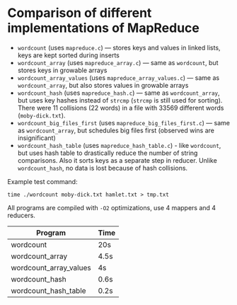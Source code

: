 # Comparison of different implementations of MapReduce

* `wordcount` (uses `mapreduce.c`) — stores keys and values in linked lists, keys are kept sorted during inserts
* `wordcount_array` (uses `mapreduce_array.c`) — same as `wordcount`, but stores keys in growable arrays
* `wordcount_array_values` (uses `mapreduce_array_values.c`) — same as `wordcount_array`, but also stores values in growable arrays
* `wordcount_hash` (uses `mapreduce_hash.c`) — same as `wordcount_array`, but uses key hashes instead of `strcmp` (`strcmp` is still used for sorting). There were 11 collisions (22 words) in a file with 33569 different words (`moby-dick.txt`).
* `wordcount_big_files_first` (uses `mapreduce_big_files_first.c`) — same as `wordcount_array`, but schedules big files first (observed wins are insignificant)
* `wordcount_hash_table` (uses `mapreduce_hash_table.c`) - like `wordcount`, but uses hash table to drastically reduce the number of string comparisons. Also it sorts keys as a separate step in reducer. Unlike `wordcount_hash`, no data is lost because of hash collisions.

Example test command:
```
time ./wordcount moby-dick.txt hamlet.txt > tmp.txt
```

All programs are compiled with `-O2` optimizations, use 4 mappers and 4 reducers.

| Program                | Time  |
|------------------------|-------|
| wordcount              | 20s   |
| wordcount_array        | 4.5s  |
| wordcount_array_values | 4s    |
| wordcount_hash         | 0.6s  |
| wordcount_hash_table   | 0.2s  |
